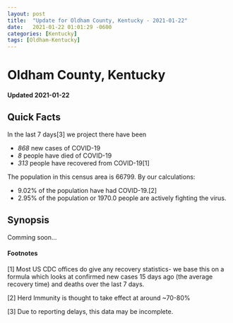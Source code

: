 ```yaml
---
layout: post
title:  "Update for Oldham County, Kentucky - 2021-01-22"
date:   2021-01-22 01:01:29 -0600
categories: [Kentucky]
tags: [Oldham-Kentucky]
---
```


# Oldham County, Kentucky
#### Updated 2021-01-22

## Quick Facts

In the last 7 days[3] we project there have been
- *868* new cases of COVID-19
- *8* people have died of COVID-19
- *313* people have recovered from COVID-19[1]

The population in this census area is 66799. By our calculations:
- 9.02% of the population have had COVID-19.[2]
- 2.95% of the population or 1970.0 people are actively fighting the virus.

## Synopsis

Comming soon...


#### Footnotes

[1] Most US CDC offices do give any recovery statistics- we base this on a formula which looks at confirmed new cases
15 days ago (the average recovery time) and deaths over the last 7 days.

[2] Herd Immunity is thought to take effect at around ~70-80%

[3] Due to reporting delays, this data may be incomplete.
 
    